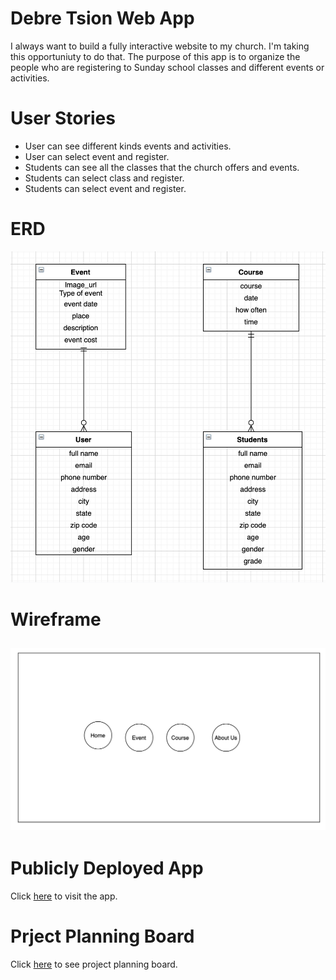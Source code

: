 # Debre Tsion Web App
 I always want to build a fully interactive website to my church. I'm taking this opportuniuty to do that. The purpose of this app is to organize the people who are registering to Sunday school classes and different events or activities. 

 # User Stories
 * User can see different kinds events and activities.
 * User can select event and register.
 * Students can see all the classes that the church offers and events.
 * Students can select class and register.
 * Students can select event and register.

 # ERD
 ![ERD Image](client/public/erd.png)

 # Wireframe
![Wireframe Image](client/public/homepage.png)
  ---
<!-- ![Wireframe Image](client/public/allevents.png)
    ---
![Wireframe Image](client/public/singleEvent.png)
    ---
![Wireframe Image](./client/public/eventForm.png)
    ---
![Wireframe Image](client/public/allCourses.png)
    ---
![Wireframe Image](client/public/singleCourse.png)
    ---
![Wireframe Image](./client/public/regisForm.png) -->
 
 # Publicly Deployed App
 Click [here](https://mount-tsion-app.herokuapp.com/admin/) to visit the app.
# Prject Planning Board
Click [here](https://github.com/sophiemar27/my-church-web-app/projects/1) to see project planning board.